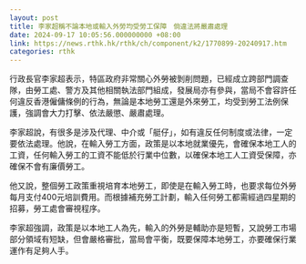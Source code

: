 ```yaml
---
layout: post
title: 李家超稱不論本地或輸入外勞均受勞工保障　倘違法將嚴肅處理
date: 2024-09-17 10:05:56.000000000 +08:00
link: https://news.rthk.hk/rthk/ch/component/k2/1770899-20240917.htm
categories: rthk
---
```


行政長官李家超表示，特區政府非常關心外勞被剝削問題，已經成立跨部門調查隊，由勞工處、警方及其他相關執法部門組成，發展局亦有參與，當局不會容許任何違反香港僱傭條例的行為，無論是本地勞工還是外來勞工，均受到勞工法例保護，強調會大力打擊、依法嚴懲、嚴肅處理。

李家超說，有很多是涉及代理、中介或「艇仔」，如有違反任何制度或法律，一定要依法處理。他說，在輸入勞工方面，政策是以本地就業優先，會確保本地工人的工資，任何輸入勞工的工資不能低於行業中位數，以確保本地工人工資受保障，亦確保不會有廉價勞工。

他又說，整個勞工政策重視培育本地勞工，即使是在輸入勞工時，也要求每位外勞每月支付400元培訓費用。而根據補充勞工計劃，輸入任何勞工都需經過四星期的招募，勞工處會審視程序。

李家超強調，政策是以本地工人為先，輸入的外勞是輔助亦是短暫，又說勞工市場部分領域有短缺，但會嚴格審批，當局會平衡，既要保障本地勞工，亦要確保行業運作有足夠人手。
